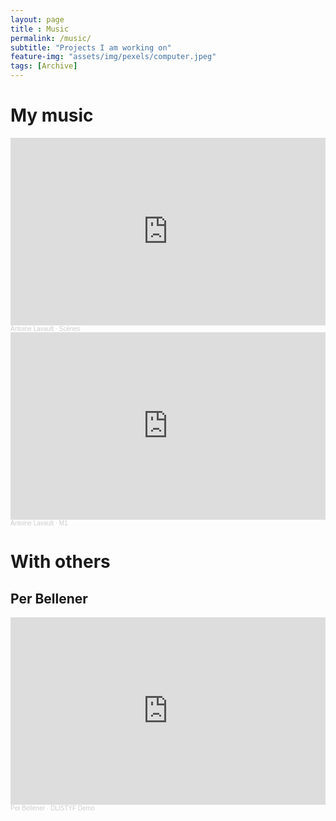 ```yaml
--- 
layout: page
title : Music 
permalink: /music/
subtitle: "Projects I am working on" 
feature-img: "assets/img/pexels/computer.jpeg"
tags: [Archive]
---
```


# My music

<iframe width="100%" height="300" scrolling="no" frameborder="no" allow="autoplay" src="https://w.soundcloud.com/player/?url=https%3A//api.soundcloud.com/tracks/1063070383&color=%23ff5500&auto_play=false&hide_related=false&show_comments=true&show_user=true&show_reposts=false&show_teaser=true&visual=true"></iframe><div style="font-size: 10px; color: #cccccc;line-break: anywhere;word-break: normal;overflow: hidden;white-space: nowrap;text-overflow: ellipsis; font-family: Interstate,Lucida Grande,Lucida Sans Unicode,Lucida Sans,Garuda,Verdana,Tahoma,sans-serif;font-weight: 100;"><a href="https://soundcloud.com/antoine-lavault" title="Antoine Lavault" target="_blank" style="color: #cccccc; text-decoration: none;">Antoine Lavault</a> · <a href="https://soundcloud.com/antoine-lavault/scenes" title="Scènes" target="_blank" style="color: #cccccc; text-decoration: none;">Scènes</a></div>

<iframe width="100%" height="300" scrolling="no" frameborder="no" allow="autoplay" src="https://w.soundcloud.com/player/?url=https%3A//api.soundcloud.com/tracks/1284932278&color=%23ff5500&auto_play=false&hide_related=false&show_comments=true&show_user=true&show_reposts=false&show_teaser=true&visual=true"></iframe><div style="font-size: 10px; color: #cccccc;line-break: anywhere;word-break: normal;overflow: hidden;white-space: nowrap;text-overflow: ellipsis; font-family: Interstate,Lucida Grande,Lucida Sans Unicode,Lucida Sans,Garuda,Verdana,Tahoma,sans-serif;font-weight: 100;"><a href="https://soundcloud.com/antoine-lavault" title="Antoine Lavault" target="_blank" style="color: #cccccc; text-decoration: none;">Antoine Lavault</a> · <a href="https://soundcloud.com/antoine-lavault/m1-1" title="M1" target="_blank" style="color: #cccccc; text-decoration: none;">M1</a></div>

# With others
## Per Bellener
<iframe width="100%" height="300" scrolling="no" frameborder="no" allow="autoplay" src="https://w.soundcloud.com/player/?url=https%3A//api.soundcloud.com/tracks/1282588507&color=%23ff5500&auto_play=false&hide_related=false&show_comments=true&show_user=true&show_reposts=false&show_teaser=true&visual=true"></iframe><div style="font-size: 10px; color: #cccccc;line-break: anywhere;word-break: normal;overflow: hidden;white-space: nowrap;text-overflow: ellipsis; font-family: Interstate,Lucida Grande,Lucida Sans Unicode,Lucida Sans,Garuda,Verdana,Tahoma,sans-serif;font-weight: 100;"><a href="https://soundcloud.com/per_bellener" title="Per Bellener" target="_blank" style="color: #cccccc; text-decoration: none;">Per Bellener</a> · <a href="https://soundcloud.com/per_bellener/dlistyf-demo" title="DLISTYF Demo" target="_blank" style="color: #cccccc; text-decoration: none;">DLISTYF Demo</a></div>

